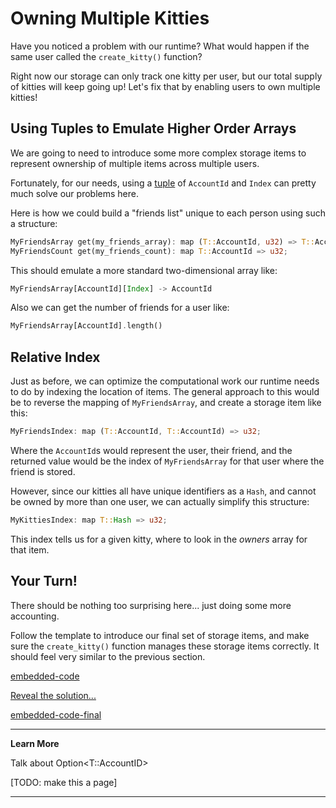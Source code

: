 Owning Multiple Kitties
===

Have you noticed a problem with our runtime? What would happen if the same user called the `create_kitty()` function?

Right now our storage can only track one kitty per user, but our total supply of kitties will keep going up! Let's fix that by enabling users to own multiple kitties!

## Using Tuples to Emulate Higher Order Arrays

We are going to need to introduce some more complex storage items to represent ownership of multiple items across multiple users.

Fortunately, for our needs, using a [tuple](https://doc.rust-lang.org/rust-by-example/primitives/tuples.html) of `AccountId` and `Index` can pretty much solve our problems here.

Here is how we could build a "friends list" unique to each person using such a structure:

```rust
MyFriendsArray get(my_friends_array): map (T::AccountId, u32) => T::AccountId;
MyFriendsCount get(my_friends_count): map T::AccountId => u32;
```

This should emulate a more standard two-dimensional array like:

```rust
MyFriendsArray[AccountId][Index] -> AccountId
```

Also we can get the number of friends for a user like:

```rust
MyFriendsArray[AccountId].length()
```

## Relative Index

Just as before, we can optimize the computational work our runtime needs to do by indexing the location of items. The general approach to this would be to reverse the mapping of `MyFriendsArray`, and create a storage item like this:

```rust
MyFriendsIndex: map (T::AccountId, T::AccountId) => u32;
```

Where the `AccountId`s would represent the user, their friend, and the returned value would be the index of `MyFriendsArray` for that user where the friend is stored.

However, since our kitties all have unique identifiers as a `Hash`, and cannot be owned by more than one user, we can actually simplify this structure:

```rust
MyKittiesIndex: map T::Hash => u32;
```

This index tells us for a given kitty, where to look in the *owners* array for that item.

## Your Turn!

There should be nothing too surprising here... just doing some more accounting.

Follow the template to introduce our final set of storage items, and make sure the `create_kitty()` function manages these storage items correctly. It should feel very similar to the previous section.

[embedded-code](./assets/2.4-template.rs ':include :type=code embed-template')

<a href="javascript:toggleHint()" id="hint_link">Reveal the solution...</a>

[embedded-code-final](./assets/2.4-finished-code.rs ':include :type=code embed-final')

---
**Learn More**

Talk about Option<T::AccountID>

[TODO: make this a page]

---